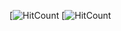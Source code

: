 [![HitCount](https://pbs.twimg.com/media/E29O9LnXoAE8GBK?format=jpg&name=large)
[![HitCount](https://pbs.twimg.com/media/E29O9OAWUAQUmMD?format=jpg&name=large)

